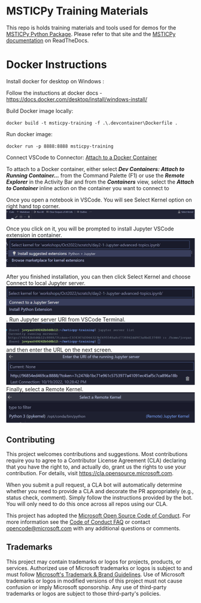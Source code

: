 # MSTICPy Training Materials

This repo is holds training materials and tools used for demos for the
[MSTICPy Python Package](https://github.com/microsoft/msticpy).
Please refer to that site and the [MSTICPy documentation](https://msticpy.readthedocs.io/) on
ReadTheDocs.


# Docker Instructions

Install docker for desktop on Windows : 

Follow the instuctions at docker docs - https://docs.docker.com/desktop/install/windows-install/

Build Docker image locally:

`docker build -t msticpy-training -f .\.devcontainer\Dockerfile .`

Run docker image:

`docker run -p 8888:8888 msticpy-training`

Connect VSCode to Connector: [Attach to a Docker Container](https://code.visualstudio.com/docs/remote/attach-container)

To attach to a Docker container, either select ***Dev Containers: Attach to Running Container...*** from the Command Palette (F1) or use the ***Remote Explorer*** in the Activity Bar and from the ***Containers*** view, select the ***Attach to Container*** inline action on the container you want to connect to

Once you open a notebook in VSCode. You will see Select Kernel option on right hand top corner.
![](.\images\Docker-01-Select-kernel.png)

Once you click on it, you will be prompted to install Jupyter VSCode extension in container.
![](.\images\Docker-02-Install-VSCode-Extension.png)

After you finished installation, you can then click Select Kernel and choose Connect to local Jupyter server.
![](.\images\Docker-03-Connect-to-Jupyter.png).
Run Jupyter server URI from VSCode Terminal.
![](.\images\Docker-04-Retrieve-Server-URL.png )
and then enter the URL on the next screen.
![](.\images\Docker-05-Enter-URI.png)
Finally, select a Remote Kernel.
![](.\images\Docker-06-Remote-Kernel.png)

## Contributing

This project welcomes contributions and suggestions.  Most contributions require you to agree to a
Contributor License Agreement (CLA) declaring that you have the right to, and actually do, grant us
the rights to use your contribution. For details, visit https://cla.opensource.microsoft.com.

When you submit a pull request, a CLA bot will automatically determine whether you need to provide
a CLA and decorate the PR appropriately (e.g., status check, comment). Simply follow the instructions
provided by the bot. You will only need to do this once across all repos using our CLA.

This project has adopted the [Microsoft Open Source Code of Conduct](https://opensource.microsoft.com/codeofconduct/).
For more information see the [Code of Conduct FAQ](https://opensource.microsoft.com/codeofconduct/faq/) or
contact [opencode@microsoft.com](mailto:opencode@microsoft.com) with any additional questions or comments.

## Trademarks

This project may contain trademarks or logos for projects, products, or services. Authorized use of Microsoft
trademarks or logos is subject to and must follow
[Microsoft's Trademark & Brand Guidelines](https://www.microsoft.com/en-us/legal/intellectualproperty/trademarks/usage/general).
Use of Microsoft trademarks or logos in modified versions of this project must not cause confusion or imply Microsoft sponsorship.
Any use of third-party trademarks or logos are subject to those third-party's policies.
